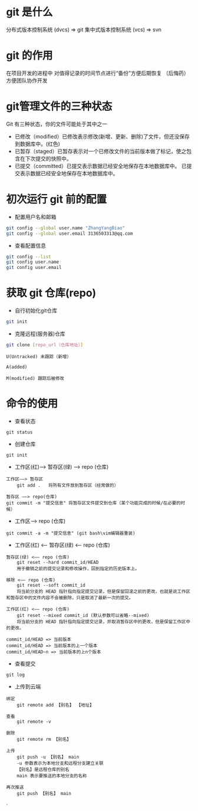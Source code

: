 # git 是什么

分布式版本控制系统 (dvcs) => git
集中式版本控制系统 (vcs) => svn

# git 的作用

在项目开发的进程中 对值得记录的时间节点进行“备份”方便后期恢复 （后悔药）
方便团队协作开发

# git管理文件的三种状态

Git 有三种状态，你的文件可能处于其中之一

- 已修改（modified）已修改表示修改(新增、更新、删除)了文件，但还没保存到数据库中。(红色)
- 已暂存（staged）已暂存表示对一个已修改文件的当前版本做了标记，使之包含在下次提交的快照中。
- 已提交（committed）已提交表示数据已经安全地保存在本地数据库中。
已提交表示数据已经安全地保存在本地数据库中。

# 初次运行 git 前的配置

- 配置用户名和邮箱

```bash
git config --global user.name "ZhangYangBiao"
git config --global user.email 3136503313@qq.com
```

- 查看配置信息

```bash
git config --list
git config user.name
git config user.email
```

# 获取 git 仓库(repo)

- 自行初始化git仓库

```bash
git init
```

- 克隆远程(服务器)仓库

```bash
git clone [repo_url（仓库地址）]
```



```
U(Untracked) 未跟踪（新增） 

A(added)

M(modified) 跟踪后被修改
```

# 命令的使用

- 查看状态

```
git status
```

- 创建仓库

```
git init
```

- 工作区(红)——> 暂存区(绿) ——> repo (仓库)

```
工作区——> 暂存区
	git add .	将所有文件放到暂存区（经常做的）
    
暂存区 ——> repo(仓库)
git commit -m "提交信息" 将暂存区文件提交到仓库（某个功能完成的时候/在必要的时候）	 
```

- 工作区——> repo (仓库)


```
git commit -a -m "提交信息"	(git bash\vim编辑器重装)
```

- 工作区(红) <—— 暂存区(绿) <—— repo (仓库)

```
暂存区(绿) <—— repo (仓库)
	git reset --hard commit_id/HEAD
	用于撤销之前的提交记录和修改操作，回到指定的历史版本上。
	
移除 <—— repo (仓库)
	git reset --soft commit_id
	将当前分支的 HEAD 指针指向指定提交记录，但是保留回滚之前的更改，也就是说工作区和暂存区中的文件内容不会被删除，只是取消了最新一次的提交。

工作区(红) <—— repo (仓库)
	git reset --mixed commit_id (默认参数可以省略--mixed)	
	将当前分支的 HEAD 指针指向指定提交记录，并取消暂存区中的更改，但是保留工作区中的更改。

commit_id/HEAD => 当前版本
commit_id/HEAD => 当前版本的上一个版本
commit_id/HEAD~n => 当前版本的上n个版本
```

- 查看提交

```
git log 
```

- 上传到云端

```
绑定
	git remote add 【别名】 【地址】

查看
	git remote -v
	
删除
	git remote rm 【别名】
	
上传
	git push -u 【别名】 main
	-u 参数表示为本地分支和远程分支建立关联
	【别名】是远程仓库的别名
	main 表示要推送的本地分支的名称
	
再次推送
	git push 【别名】 main
```

·
